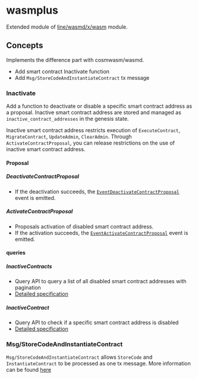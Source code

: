 # wasmplus

Extended module of [line/wasmd/x/wasm](https://github.com/Finschia/wasmd/tree/cae21ecd251cea44f56209e0a4586ca2979c6c87/x/wasm) module.

## Concepts

Implements the difference part with cosmwasm/wasmd.

* Add smart contract Inactivate function
* Add `Msg/StoreCodeAndInstantiateContract` tx message

### Inactivate
Add a function to deactivate or disable a specific smart contract address as a proposal.
Inactive smart contract address are stored and managed as `inactive_contract_addresses` in the genesis state.

Inactive smart contract address restricts execution of `ExecuteContract`, `MigrateContract`, `UpdateAdmin`, `ClearAdmin`.
Through `ActivateContractProposal`, you can release restrictions on the use of inactive smart contract address.

#### Proposal
##### DeactivateContractProposal
* If the deactivation succeeds, the [`EventDeactivateContractProposal`](../../docs/proto/proto-docs.md#eventdeactivatecontractproposal) event is emitted.
##### ActivateContractProposal
* Proposals activation of disabled smart contract address.
* If the activation succeeds, the [`EventActivateContractProposal`](../../docs/proto/proto-docs.md#eventactivatecontractproposal) event is emitted.

#### queries
##### InactiveContracts
* Query API to query a list of all disabled smart contract addresses with pagination
* [Detailed specification](../../docs/proto/proto-docs.md#activatecontractproposal)
##### InactiveContract
* Query API to check if a specific smart contract address is disabled
* [Detailed specification](../../docs/proto/proto-docs.md#deactivatecontractproposal)

### Msg/StoreCodeAndInstantiateContract
`Msg/StoreCodeAndInstantiateContract` allows `StoreCode` and `InstantiateContract` to be processed as one tx message.
More information can be found [here](../../docs/proto/proto-docs.md#msgstorecodeandinstantiatecontract)
